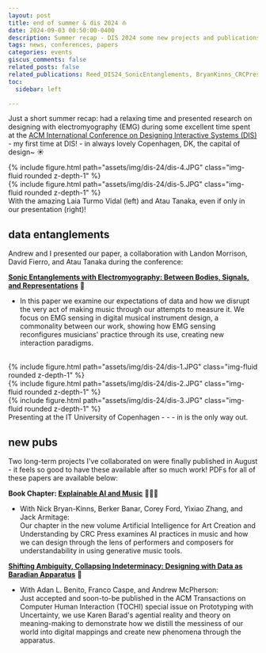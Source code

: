 ```yaml
---
layout: post
title: end of summer & dis 2024 ⛵️
date: 2024-09-03 00:50:00-0400
description: Summer recap - DIS 2024 some new projects and publications.
tags: news, conferences, papers
categories: events
giscus_comments: false
related_posts: false
related_publications: Reed_DIS24_SonicEntanglements, BryanKinns_CRCPress_XAI, Reed_TOCHI_ShiftingAmbiguity
toc:
  sidebar: left

---
```


Just a short summer recap: had a relaxing time and presented research on designing with electromyography (EMG) during some excellent time spent at the <a href = "https://dis.acm.org/2024/">ACM International Conference on Designing Interactive Systems (DIS)</a> - my first time at DIS! - in always lovely Copenhagen, DK, the capital of design~ ☀️

<div class="row mt-3">
    <div class="col-sm mt-3 mt-md-0">
        {% include figure.html path="assets/img/dis-24/dis-4.JPG" class="img-fluid rounded z-depth-1" %}
    </div>
    <div class="col-sm mt-3 mt-md-0">
        {% include figure.html path="assets/img/dis-24/dis-5.JPG" class="img-fluid rounded z-depth-1" %}
    </div>
</div>
<div class="caption">
    With the amazing Laia Turmo Vidal (left) and Atau Tanaka, even if only in our presentation (right)!
</div>

## data entanglements

Andrew and I presented our paper, a collaboration with Landon Morrison, David Fierro, and Atau Tanaka during the conference:

**<a href="https://doi.org/10.1145/3643834.3661572">Sonic Entanglements with Electromyography: Between Bodies, Signals, and Representations</a>** 🎻

- In this paper we examine our expectations of data and how we disrupt the very act of making music through our attempts to measure it. We focus on EMG sensing in digital musical instrument design, a commonality between our work, showing how EMG sensing reconfigures musicians' practice through its use, creating new interaction paradigms.

<br>

<div class="row mt-3">
    <div class="col-sm mt-3 mt-md-0">
        {% include figure.html path="assets/img/dis-24/dis-1.JPG" class="img-fluid rounded z-depth-1" %}
    </div>
    <div class="col-sm mt-3 mt-md-0">
        {% include figure.html path="assets/img/dis-24/dis-2.JPG" class="img-fluid rounded z-depth-1" %}
    </div>
    <div class="col-sm mt-3 mt-md-0">
        {% include figure.html path="assets/img/dis-24/dis-3.JPG" class="img-fluid rounded z-depth-1" %}
    </div>
</div>
<div class="caption">
    Presenting at the IT University of Copenhagen - - - in is the only way out.
</div>

## new pubs

Two long-term projects I've collaborated on were finally published in August - it feels so good to have these available after so much work! PDFs for all of these papers are available below:

**Book Chapter: <a href="http://dx.doi.org/10.1201/9781003406273-1">Explainable AI and Music</a>** 👩🏼‍💻

- With Nick Bryan-Kinns, Berker Banar, Corey Ford, Yixiao Zhang, and Jack Armitage: <br>Our chapter in the new volume Artificial Intelligence for Art Creation and Understanding by CRC Press examines AI practices in music and how we can design through the lens of performers and composers for understandability in using generative music tools. 

**<a href="https://doi.org/10.1145/3689043">Shifting Ambiguity, Collapsing Indeterminacy: Designing with Data as Baradian Apparatus</a>** 🎸

- With Adan L. Benito, Franco Caspe, and Andrew McPherson: <br>Just accepted and soon-to-be published in the ACM Transactions on Computer Human Interaction (TOCHI) special issue on Prototyping with Uncertainty, we use Karen Barad's agential reality and theory on meaning-making to demonstrate how we distill the messiness of our world into digital mappings and create new phenomena through the apparatus.




<!-- To add a table of contents to a post as a sidebar, simply add
```yml
toc:
  sidebar: left
```
to the front matter of the post. The table of contents will be automatically generated from the headings in the post. If you wish to display the sidebar to the right, simply change `left` to `right`. -->




